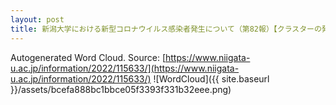 ```yaml
---
layout: post
title: 新潟大学における新型コロナウイルス感染者発生について（第82報）【クラスターの発生について】
---
```

Autogenerated Word Cloud.
Source\: [https://www.niigata-u.ac.jp/information/2022/115633/](https://www.niigata-u.ac.jp/information/2022/115633/)
![WordCloud]({{ site.baseurl }}/assets/bcefa888bc1bbce05f3393f331b32eee.png)
